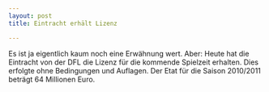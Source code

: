 ```yaml
---
layout: post
title: Eintracht erhält Lizenz

---
```


Es ist ja eigentlich kaum noch eine Erwähnung wert. Aber: Heute hat die Eintracht von der DFL die Lizenz für die kommende Spielzeit erhalten. Dies erfolgte ohne Bedingungen und Auflagen. Der Etat für die Saison 2010/2011 beträgt 64 Millionen Euro.


